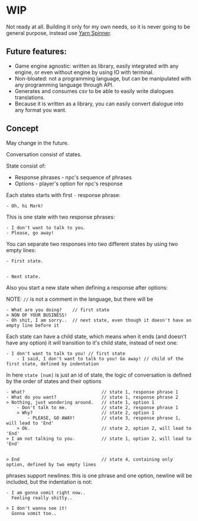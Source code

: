 # WIP
Not ready at all. Building it only for my own needs, so it is never going to be general purpose, instead use [Yarn Spinner](https://www.yarnspinner.dev/).

## Future features:
- Game engine agnostic: written as library, easily integrated with any engine, or even without engine by using IO with terminal.
- Non-bloated: not a programming language, but can be manipulated with any programming language through API.
- Generates and consumes csv to be able to easily write dialogues translations.
- Because it is written as a library, you can easily convert dialogue into any format you want.

## Concept
May change in the future.

Conversation consist of states.

State consist of:
- Response phrases - npc's sequence of phrases 
- Options - player's option for npc's response

Each states starts with first `-` response phrase:
```
- Oh, hi Mark!
```

This is one state with two response phrases:
```
- I don't want to talk to you.
- Please, go away!
```

You can separate two responses into two different states by using two empty lines:
```
- First state. 


- Next state. 
```

Also you start a new state when defining a response after options:

NOTE: `//` is not a comment in the language, but there will be
```
- What are you doing?    // first state
> NON OF YOUR BUSINESS!
- Oh shit, I am sorry..  // next state, even though it doesn't have an empty line before it
```

Each state can have a child state, which means when it ends (and doesn't have any option) it will transition to it's child state, instead of next one:
```
- I don't want to talk to you! // first state
    - I said, I don't want to talk to you! Go away! // child of the first state, defined by indentation
```

In here `state [num]` is just an id of state, the logic of conversation is defined by the order of states and their options
```
- What?                             // state 1, response phrase 1
- What do you want?                 // state 1, response phrase 2
> Nothing, just wondering around.   // state 1, option 1
    - Don't talk to me.             // state 2, response phrase 1
    > Why?                          // state 2, option 1
        - PLEASE, GO AWAY!          // state 3, response phrase 1, will lead to 'End'
    > Ok.                           // state 2, option 2, will lead to 'End'
> I am not talking to you.          // state 1, option 2, will lead to 'End'


> End                               // state 4, containing only option, defined by two empty lines
```

phrases support newlines: this is one phrase and one option, newline will be included, but the indentation is not:
```
- I am gonna vomit right now..
  Feeling really shitty..

> I don't wanna see it!
  Gonna vomit too..
```
